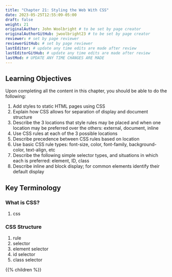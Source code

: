 ```yaml
---
title: "Chapter 21: Styling the Web With CSS"
date: 2023-05-25T12:55:09-05:00
draft: false
weight: 21
originalAuthor: John Woolbright # to be set by page creator
originalAuthorGitHub: jwoolbright23 # to be set by page creator
reviewer: # set by page reviewer
reviewerGitHub: # set by page reviewer
lastEditor: # update any time edits are made after review
lastEditorGitHub: # update any time edits are made after review
lastMod: # UPDATE ANY TIME CHANGES ARE MADE
---
```


## Learning Objectives
Upon completing all the content in this chapter, you should be able to do the following:

1. Add styles to static HTML pages using CSS
1. Explain how CSS allows for separation of display and document structure
1. Describe the 3 locations that style rules may be placed and when one location may be preferred over the others: external, document, inline
1. Use CSS rules at each of the 3 possible locations
1. Describe precedence between CSS rules based on location
1. Use basic CSS rule types: font-size, color, font-family, background-color, text-align, etc
1. Describe the following simple selector types, and situations in which each is preferred: element, ID, class
1. Describe inline and block display; for common elements identify their default display

## Key Terminology

### What is CSS?
1. css

### CSS Structure
1. rule
1. selector
1. element selector
1. id selector
1. class selector

{{% children %}}
